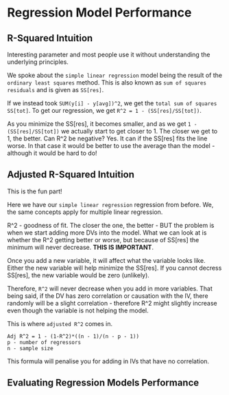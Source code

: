 # Regression Model Performance

## R-Squared Intuition

Interesting parameter and most people use it without understanding the underlying principles.

We spoke about the `simple linear regression` model being the result of the `ordinary least squares` method. This is also known as `sum of squares residuals` and is given as `SS[res]`.

If we instead took `SUM(y[i] - y[avg])^2`, we get the `total sum of squares SS[tot]`. To get our regression, we get `R^2 = 1 - (SS[res]/SS[tot])`.

As you minimize the SS[res], it becomes smaller, and as we get  `1 - (SS[res]/SS[tot])` we actually start to get closer to 1. The closer we get to 1, the better. Can R^2 be negative? Yes. It can if the SS[res] fits the line worse. In that case it would be better to use the average than the model - although it would be hard to do!

## Adjusted R-Squared Intuition

This is the fun part!

Here we have our `simple linear regression` regression from before. We, the same concepts apply for multiple linear regression.

R^2 - goodness of fit. The closer the one, the better - BUT the problem is when we start adding more DVs into the model. What we can look at is whether the R^2 getting better or worse, but because of SS[res] the minimum will never decrease. **THIS IS IMPORTANT**.

Once you add a new variable, it will affect what the variable looks like. Either the new variable will help minimize the SS[res]. If you cannot decress SS[res], the new variable would be zero (unlikely).

Therefore, `R^2` will never decrease when you add in more variables. That being said, if the DV has zero correlation or causation with the IV, there randomly will be a slight correlation - therefore R^2 might slightly increase even though the variable is not helping the model.

This is where `adjusted R^2` comes in.

```
Adj R^2 = 1 - (1-R^2)*((n - 1)/(n - p - 1))
p - number of regressors
n - sample size
```

This formula will penalise you for adding in IVs that have no correlation.

## Evaluating Regression Models Performance

